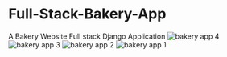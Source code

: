 # Full-Stack-Bakery-App
A Bakery Website Full stack Django Application 
![bakery app 4](https://user-images.githubusercontent.com/75185145/197775963-171ab423-3c91-4eaf-aca3-01026be29249.png)
![bakery app 3](https://user-images.githubusercontent.com/75185145/197775977-2e004292-608a-4374-9ff0-14cb3a8742bf.png)
![bakery app 2](https://user-images.githubusercontent.com/75185145/197775984-87881913-db20-483c-a05e-678ac1dbdac6.png)
![bakery app 1](https://user-images.githubusercontent.com/75185145/197775991-a2b964cc-a84f-4cbd-82e4-1c37ac6d20cd.png)
